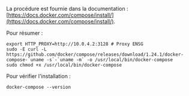La procédure est fournie dans la documentation : [https://docs.docker.com/compose/install/](https://docs.docker.com/compose/install/).

Pour résumer :

```
export HTTP_PROXY=http://10.0.4.2:3128 # Proxy ENSG
sudo -E curl -L https://github.com/docker/compose/releases/download/1.24.1/docker-compose-`uname -s`-`uname -m` -o /usr/local/bin/docker-compose
sudo chmod +x /usr/local/bin/docker-compose
```


Pour vérifier l'installation :
```
docker-compose --version
```
